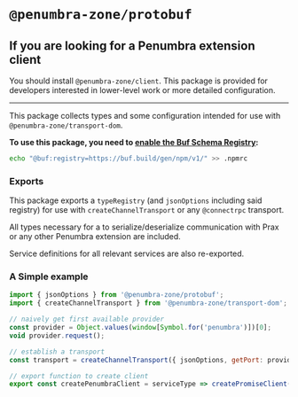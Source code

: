 # `@penumbra-zone/protobuf`

## If you are looking for a Penumbra extension client

You should install `@penumbra-zone/client`. This package is provided for
developers interested in lower-level work or more detailed configuration.

---

This package collects types and some configuration intended for use with
`@penumbra-zone/transport-dom`.

**To use this package, you need to [enable the Buf Schema Registry](https://buf.build/docs/bsr/generated-sdks/npm):**

```sh
echo "@buf:registry=https://buf.build/gen/npm/v1/" >> .npmrc
```

### Exports

This package exports a `typeRegistry` (and `jsonOptions` including said
registry) for use with `createChannelTransport` or any `@connectrpc` transport.

All types necessary for a to serialize/deserialize communication with Prax or
any other Penumbra extension are included.

Service definitions for all relevant services are also re-exported.

### A Simple example

```js
import { jsonOptions } from '@penumbra-zone/protobuf';
import { createChannelTransport } from '@penumbra-zone/transport-dom';

// naively get first available provider
const provider = Object.values(window[Symbol.for('penumbra')])[0];
void provider.request();

// establish a transport
const transport = createChannelTransport({ jsonOptions, getPort: provider.connect });

// export function to create client
export const createPenumbraClient = serviceType => createPromiseClient(serviceType, transport);
```

